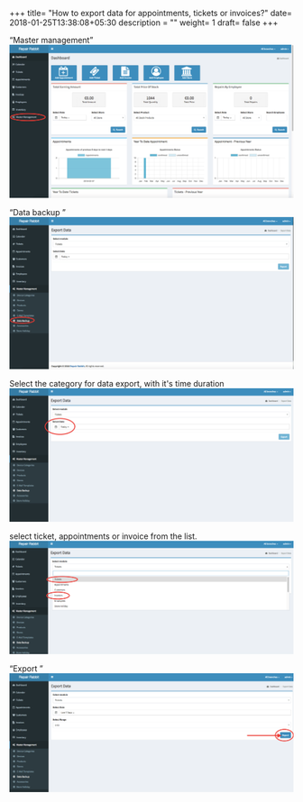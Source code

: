 +++
title= "How to export data for appointments, tickets or invoices?"
date= 2018-01-25T13:38:08+05:30
description = ""
weight= 1
draft= false
+++



“Master management”
![How to export data for appointments,tickets or invoices?](/images/faq's/how_to_export_data_for_appointments_tickets_or_invoice/go_to_master_management.png)

“Data backup ”
![How to export data for appointments,tickets or invoices?](/images/faq's/how_to_export_data_for_appointments_tickets_or_invoice/select_data_backup.png)

Select the category for data export,  with it's time duration
![How to export data for appointments,tickets or invoices?](/images/faq's/how_to_export_data_for_appointments_tickets_or_invoice/select_date.png)

select ticket, appointments or invoice from the list.
![How to export data for appointments,tickets or invoices?](/images/faq's/how_to_export_data_for_appointments_tickets_or_invoice/select_ticket_invoice.png)

“Export ”
![How to export data for appointments,tickets or invoices?](/images/faq's/how_to_export_data_for_appointments_tickets_or_invoice/clcik_export.png)
